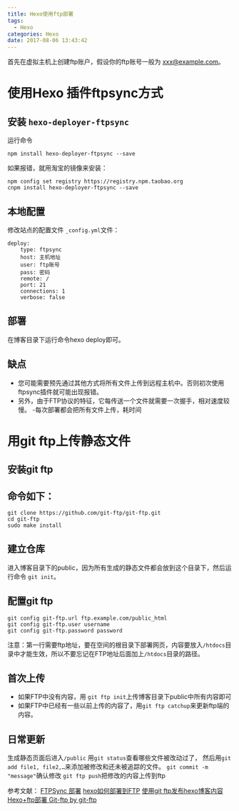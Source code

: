```yaml
---
title: Hexo使用ftp部署
tags:
  - Hexo
categories: Hexo
date: 2017-08-06 13:43:42
---
```


<!-- toc -->
<!-- more -->

首先在虚拟主机上创建ftp账户，假设你的ftp账号一般为 xxx@example.com。

# 使用Hexo 插件ftpsync方式

## 安装 `hexo-deployer-ftpsync`

运行命令 
```
npm install hexo-deployer-ftpsync --save
```

如果报错，就用淘宝的镜像来安装：
```
npm config set registry https://registry.npm.taobao.org
cnpm install hexo-deployer-ftpsync --save
```

## 本地配置

修改站点的配置文件 `_config.yml`文件：

```
deploy:
    type: ftpsync
    host: 主机地址
    user: ftp账号
    pass: 密码
    remote: /
    port: 21
    connections: 1
    verbose: false
```


## 部署

在博客目录下运行命令hexo deploy即可。

## 缺点

- 您可能需要预先通过其他方式将所有文件上传到远程主机中。否则初次使用ftpsync插件就可能出现报错。
- 另外，由于FTP协议的特征，它每传送一个文件就需要一次握手，相对速度较慢。
-每次部署都会把所有文件上传，耗时间


# 用git ftp上传静态文件

## 安装git ftp

## 命令如下：
```
git clone https://github.com/git-ftp/git-ftp.git
cd git-ftp
sudo make install
```

## 建立仓库

进入博客目录下的public，因为所有生成的静态文件都会放到这个目录下，然后运行命令 `git init`。

## 配置git ftp
```
git config git-ftp.url ftp.example.com/public_html
git config git-ftp.user username
git config git-ftp.password password
```
注意：第一行需要ftp地址，要在空间的根目录下部署网页，内容要放入`/htdocs`目录中才能生效，所以不要忘记在FTP地址后面加上`/htdocs`目录的路径。

## 首次上传

- 如果FTP中没有内容，用 `git ftp init`上传博客目录下public中所有内容即可
- 如果FTP中已经有一些以前上传的内容了，用`git ftp catchup`来更新ftp端的内容。

## 日常更新

生成静态页面后进入`/public`
用`git status`查看哪些文件被改动过了，
然后用`git add file1, file2,…`来添加被修改和还未被追踪的文件。
`git commit -m "message"`确认修改
`git ftp push`把修改的内容上传到ftp

参考文献：
[FTPSync 部署](https://hexo.io/zh-cn/docs/deployment.html#FTPSync)
[hexo如何部署到FTP](http://midaoi.com/2016/08/31/hexo-FTP/)
[使用git ftp发布hexo博客内容](https://www.lft-seaphp.net/2016/09/25/%E4%BD%BF%E7%94%A8git-ftp%E5%8F%91%E5%B8%83hexo%E5%8D%9A%E5%AE%A2%E5%86%85%E5%AE%B9/)
[Hexo+ftp部署 ](http://www.zhf-kevin.com/2017/06/22/secondblog/)
[Git-ftp by git-ftp](https://git-ftp.github.io/)